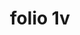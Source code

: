 ---
layout: edition
translator: Shira Schwam-Baird
title: folio 1v
manuscript: Berlin, Kupferstichkabinett 78 D 8 (olim Hamilton 337)
sigla: BT
iip: b001v.tif
milestone: 2
---